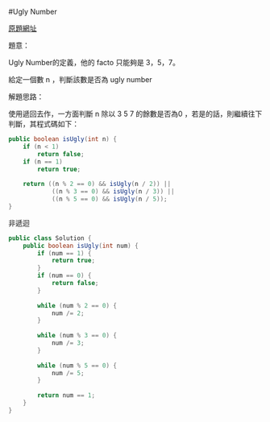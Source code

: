 #Ugly Number

[原題網址](https://leetcode.com/problems/ugly-number/)

題意：

Ugly Number的定義，他的 facto 只能夠是 3，5，7。

給定一個數 n ，判斷該數是否為 ugly number

解題思路：

使用遞回去作，一方面判斷 n 除以 3 5 7 的餘數是否為0 ，若是的話，則繼續往下判斷，其程式碼如下：

```java
public boolean isUgly(int n) {
    if (n < 1)
        return false;
    if (n == 1)
        return true;
        
    return ((n % 2 == 0) && isUgly(n / 2)) ||
            ((n % 3 == 0) && isUgly(n / 3)) ||
            ((n % 5 == 0) && isUgly(n / 5));
}
```


非遞迴

```java
public class Solution {
    public boolean isUgly(int num) {
        if (num == 1) {
            return true;
        }
        if (num == 0) {
            return false;
        }
        
        while (num % 2 == 0) {
            num /= 2;
        }
        
        while (num % 3 == 0) {
            num /= 3;
        }
        
        while (num % 5 == 0) {
            num /= 5;
        }
        
        return num == 1;
    }
}
```
